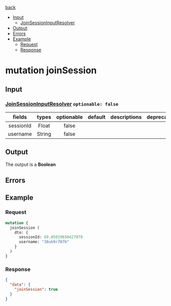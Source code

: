 [back](../tableOfContent.md)
* [Input](#input)
  * [JoinSessionInputResolver](#joinsessioninputresolver-optionable-false)
* [Output](#output)
* [Errors](#errors)
* [Example](#example)
  * [Request](#request)
  * [Response](#response)

# mutation joinSession
 
## Input
### [JoinSessionInputResolver](../assets/inputs/joinsessioninputresolver.md) `optionable: false`
| fields |types |optionable |default |descriptions |deprecated |
| :----:  |:---:  |:--------:  |:-----:  |:----------:  |:--------:  |
| sessionId |Float |false | | | |
| username |String |false | | | 

## Output
The output is a **Boolean**
## Errors
## Example
### Request
```graphql
mutation {
  joinSession (
    dto: {
      sessionId: 69.85019650427078
      username: "38uk9r707b"
    }
  )
}
```
### Response
```json
{
  "data": {
    "joinSession": true
  }
}
```